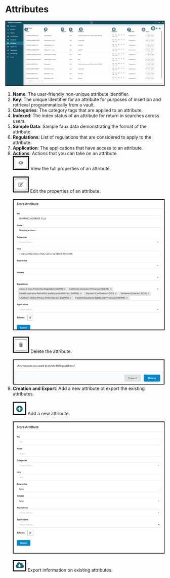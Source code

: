 # Attributes


![attributes](../assets/images/attributes.png "Attributes Annotates")

1. **Name**: The user-friendly non-unique attribute identifier.
2. **Key**: The unique identifier for an attribute for purposes of insertion and retrieval programmatically from a vault.
3. **Categories**: The category tags that are applied to an attribute.
4. **Indexed**: The index status of an attribute for return in searches across users.
5. **Sample Data**: Sample faux data demonstrating the format of the attribute.
6. **Regulations**: List of regulations that are considered to apply to the attribute.
7. **Application**: The applications that have access to an attribute.
8. **Actions**: Actions that you can take on an attribute.<br/>
    ![view](../assets/images/view.png "View") View the full properties of an attribute.<br/><br/>
    ![edit](../assets/images/edit.png "Edit") Edit the properties of an attribute.<br/><br/>
    ![edit_attribute.png](../assets/images/edit_attribute.png)<br/><br/>
    ![delete](../assets/images/delete.png "Delete") Delete the attribute.<br/><br/>
    ![delete-attribute.png](../assets/images/delete-attribute.png)
9. **Creation and Export**: Add a new attribute ot export the existing attributes.<br/><br/>
       ![Add](../assets/images/add.png "Add") Add a new attribute.<br/><br/>
       ![new-attribute.png](../assets/images/new-attribute.png)<br/><br/>
       ![export](../assets/images/export.png "Export") Export information on existing attributes.

